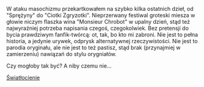 W ataku masochizmu przekartkowałem na szybko kilka ostatnich dzieł, od "Sprężyny" do "Ciotki Zgryzotki". 
Nieprzerwany festiwal groteski miesza w głowie niczym flaszka wina "Monsieur Chrobot" w upalny dzień, stąd też najwyraźniej potrzeba napisania czegoś, czegokolwiek.
Bez pretensji do bycia prawdziwym fanfik-twórcą: ot, tak, bo kto mi zabroni. Nie jest to pełna historia, a jedynie urywek, odprysk alternatywnej rzeczywistości.
Nie jest to parodia oryginału, ale nie jest to też pastisz, stąd brak (przynajmiej w zamierzeniu) nawiązań do stylu orygniałów. 

Czy mogłoby tak być? A niby czemu nie...

[Światłocienie](https://github.com/readyforfreddy/fanfikmik/blob/main/fanfik.md)
